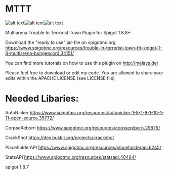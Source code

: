 # MTTT
![alt text](https://badges.spiget.org/resources/version/Version-blue-34151.svg)![alt text](https://badges.spiget.org/resources/rating/Rating-blue-34151.svg)![alt text](https://badges.spiget.org/resources/downloads/Downloads-blue-34151.svg)

Multiarena Trouble In Terrorist Town Plugin for Spigot 1.8.8+

Download the "ready to use" jar-file on spigotmc.org
https://www.spigotmc.org/resources/trouble-in-terrorist-town-ttt-spigot-1-8-multiarena-bungeecord.34151/

You can find more tutorials on how to use this plugin on http://melays.de/

Please feel free to download or edit my code.
You are allowed to share your edits within the APACHE LICENSE (see LICENSE file)

# Needed Libaries:
AutoNicker https://www.spigotmc.org/resources/autonicker-1-8-1-9-1-10-1-11-open-source.35772/

CorpseReborn https://www.spigotmc.org/resources/corpsereborn.29875/

CrackShot https://dev.bukkit.org/projects/crackshot

PlaceholderAPI https://www.spigotmc.org/resources/placeholderapi.6245/

StatsAPI https://www.spigotmc.org/resources/statsapi.40464/

spigot 1.8.7
